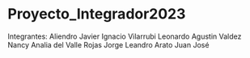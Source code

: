 # Proyecto_Integrador2023

Integrantes:
Aliendro Javier Ignacio
Vilarrubi Leonardo Agustin
Valdez Nancy Analia del Valle
Rojas Jorge Leandro
Arato Juan José
